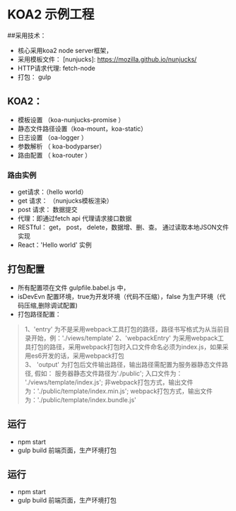 # KOA2 示例工程

##采用技术：
- 核心采用koa2 node server框架，
- 采用模板文件： [nunjucks]: https://mozilla.github.io/nunjucks/
- HTTP请求代理: fetch-node
- 打包： gulp

## KOA2：
 - 模板设置 （koa-nunjucks-promise ）
 - 静态文件路径设置（koa-mount，koa-static） 
 - 日志设置 （oa-logger ）
 - 参数解析 （ koa-bodyparser）
 - 路由配置 （ koa-router ）
 
 
 ### 路由实例
 - get请求：（hello world）
 - get 请求： （nunjucks模板渲染）
 - post 请求： 数据提交
 - 代理：即通过fetch api 代理请求接口数据
 - RESTful： get， post， delete，数据增、删、查。 通过读取本地JSON文件实现
 - React：'Hello world' 实例
 

## 打包配置
  - 所有配置项在文件 gulpfile.babel.js 中，
  - isDevEvn 配置环境，true为开发环境（代码不压缩），false 为生产环境（代码压缩,删除调试配置)
  - 打包路径配置：


  >  1、'entry' 为不是采用webpack工具打包的路径，路径书写格式为从当前目录开始，例：'./views/template'
  >  2、'webpackEntry' 为采用webpack工具打包的路径，采用webpack打包时入口文件命名必须为index.js，如果采用es6开发的话，采用webpack打包    
  >  3、 'output' 为打包后文件输出路径，输出路径需配置为服务器静态文件路径, 假如： 服务器静态文件路径为'./public'; 入口文件为： './views/template/index.js'; 非webpack打包方式，输出文件为：'./public/template/index.min.js'; webpack打包方式，输出文件为：'./public/template/index.bundle.js'

## 运行
 - npm start
 - gulp build 前端页面，生产环境打包


## 运行
 - npm start
 - gulp build 前端页面，生产环境打包
